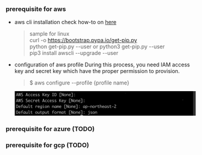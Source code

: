 ### prerequisite for aws

* aws cli installation
  check how-to on [here](https://docs.aws.amazon.com/cli/latest/userguide/cli-chap-install.html)  
  
  > sample for linux  
  > curl -o https://bootstrap.pypa.io/get-pip.py  
  > python get-pip.py --user or python3 get-pip.py --user  
  > pip3 install awscli --upgrade --user  


* configuration of aws profile
  During this process, you need IAM access key and secret key which have the proper permission to provision. 
  > $ aws configure --profile {profile name}  
  
  ![output](images/awsconfigure.png)


### prerequisite for azure (TODO)

### prerequisite for gcp (TODO)
